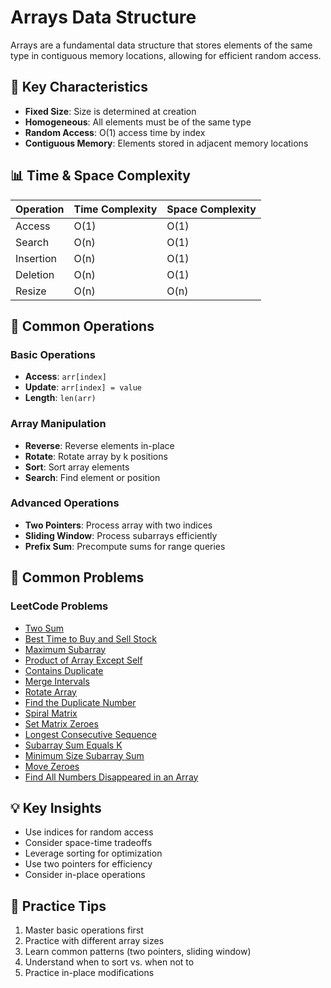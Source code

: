 # Arrays Data Structure

Arrays are a fundamental data structure that stores elements of the same type in contiguous memory locations, allowing for efficient random access.

## 🎯 Key Characteristics

- **Fixed Size**: Size is determined at creation
- **Homogeneous**: All elements must be of the same type
- **Random Access**: O(1) access time by index
- **Contiguous Memory**: Elements stored in adjacent memory locations

## 📊 Time & Space Complexity

| Operation | Time Complexity | Space Complexity |
|-----------|----------------|------------------|
| Access | O(1) | O(1) |
| Search | O(n) | O(1) |
| Insertion | O(n) | O(1) |
| Deletion | O(n) | O(1) |
| Resize | O(n) | O(n) |

## 🔧 Common Operations

### Basic Operations
- **Access**: `arr[index]`
- **Update**: `arr[index] = value`
- **Length**: `len(arr)`

### Array Manipulation
- **Reverse**: Reverse elements in-place
- **Rotate**: Rotate array by k positions
- **Sort**: Sort array elements
- **Search**: Find element or position

### Advanced Operations
- **Two Pointers**: Process array with two indices
- **Sliding Window**: Process subarrays efficiently
- **Prefix Sum**: Precompute sums for range queries

## 🎯 Common Problems


### LeetCode Problems

- [Two Sum](https://leetcode.com/problems/two-sum/)
- [Best Time to Buy and Sell Stock](https://leetcode.com/problems/best-time-to-buy-and-sell-stock/)
- [Maximum Subarray](https://leetcode.com/problems/maximum-subarray/)
- [Product of Array Except Self](https://leetcode.com/problems/product-of-array-except-self/)
- [Contains Duplicate](https://leetcode.com/problems/contains-duplicate/)
- [Merge Intervals](https://leetcode.com/problems/merge-intervals/)
- [Rotate Array](https://leetcode.com/problems/rotate-array/)
- [Find the Duplicate Number](https://leetcode.com/problems/find-the-duplicate-number/)
- [Spiral Matrix](https://leetcode.com/problems/spiral-matrix/)
- [Set Matrix Zeroes](https://leetcode.com/problems/set-matrix-zeroes/)
- [Longest Consecutive Sequence](https://leetcode.com/problems/longest-consecutive-sequence/)
- [Subarray Sum Equals K](https://leetcode.com/problems/subarray-sum-equals-k/)
- [Minimum Size Subarray Sum](https://leetcode.com/problems/minimum-size-subarray-sum/)
- [Move Zeroes](https://leetcode.com/problems/move-zeroes/)
- [Find All Numbers Disappeared in an Array](https://leetcode.com/problems/find-all-numbers-disappeared-in-an-array/)

## 💡 Key Insights

- Use indices for random access
- Consider space-time tradeoffs
- Leverage sorting for optimization
- Use two pointers for efficiency
- Consider in-place operations

## 🚀 Practice Tips

1. Master basic operations first
2. Practice with different array sizes
3. Learn common patterns (two pointers, sliding window)
4. Understand when to sort vs. when not to
5. Practice in-place modifications
